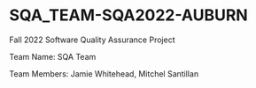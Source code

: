 # SQA_TEAM-SQA2022-AUBURN
Fall 2022 Software Quality Assurance Project

Team Name: SQA Team

Team Members: Jamie Whitehead, Mitchel Santillan
